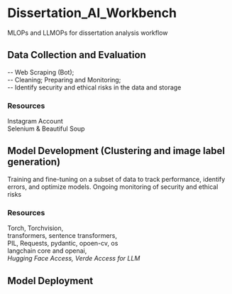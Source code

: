 # Dissertation_AI_Workbench
MLOPs and LLMOPs for dissertation analysis workflow

## Data Collection and Evaluation
-- Web Scraping (Bot);  
-- Cleaning; Preparing and Monitoring;   
-- Identify security and ethical risks in the data and storage
### Resources
Instagram Account \
Selenium & Beautiful Soup

## Model Development (Clustering and image label generation)
Training and fine-tuning on a subset of data to track performance, identify errors, and optimize models.
Ongoing monitoring of security and ethical risks

### Resources
Torch, Torchvision, \
transformers, sentence transformers,  \
PIL, Requests, pydantic, opoen-cv, os \
langchain core and openai, \
*Hugging Face Access, Verde Access for LLM*


## Model Deployment

